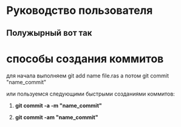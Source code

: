 # Руководство пользователя

## Полужырный **вот так**

# способы создания коммитов
 для начала выполняем git add name file.ras а потом git commit "name_commit"

 или пользуемся следующими быстрыми созданиями коммитов:
1. **git commit -a -m "name_commit"**

2. **git commit -am "name_commit"**